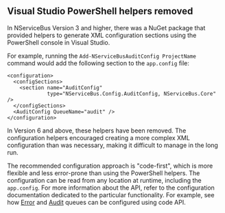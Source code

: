 ## Visual Studio PowerShell helpers removed  

In NServiceBus Version 3 and higher, there was a NuGet package that provided helpers to generate XML configuration sections using the PowerShell console in Visual Studio. 

For example, running the `Add-NServiceBusAuditConfig ProjectName` command would add the following section to the `app.config` file:

```
<configuration>
  <configSections>
    <section name="AuditConfig" 
             type="NServiceBus.Config.AuditConfig, NServiceBus.Core" />
  </configSections>
  <AuditConfig QueueName="audit" />
</configuration>
```

In Version 6 and above, these helpers have been removed. The configuration helpers encouraged creating a more complex XML configuration than was necessary, making it difficult to manage in the long run. 

The recommended configuration approach is "code-first", which is more flexible and less error-prone than using the PowerShell helpers. The configuration can be read from any location at runtime, including the `app.config`. For more information about the API, refer to the configuration documentation dedicated to the particular functionality. For example, see how [Error](/nservicebus/errors/#configure-your-error-queue-using-code) and [Audit](/nservicebus/operations/auditing.md#configuring-auditing-using-code) queues can be configured using code API. 